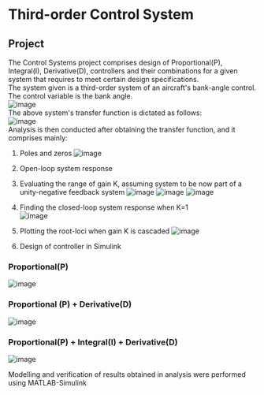 # Third-order Control System

## Project
The Control Systems project comprises design of Proportional(P), Integral(I), Derivative(D), controllers and their combinations for a given system that requires to meet 
certain design specifications.  
The system given is a third-order system of an aircraft's bank-angle control. The control variable is the bank angle.  
![image](https://github.com/user-attachments/assets/25615c14-8f4f-4cb1-bf75-16ea06198ace)  
The above system's transfer function is dictated as follows:  
![image](https://github.com/user-attachments/assets/c4fe2c4e-7ffd-497d-8de1-8d658c809842)  
Analysis is then conducted after obtaining the transfer function, and it comprises mainly:
1. Poles and zeros
![image](https://github.com/user-attachments/assets/89f7b8f0-2e55-48e4-a48a-9338f4692314)

2. Open-loop system response

3. Evaluating the range of gain K, assuming system to be now part of a unity-negative feedback system
![image](https://github.com/user-attachments/assets/98b882ce-3671-4943-bdcc-3f672a607497)
![image](https://github.com/user-attachments/assets/7619d9be-9757-459c-a97b-2a7fd6bd53da)
![image](https://github.com/user-attachments/assets/582c4df9-230b-4539-97e3-934892916c0d)

4. Finding the closed-loop system response when K=1  
![image](https://github.com/user-attachments/assets/84acbc85-07a1-4a8d-989a-5016b16540b3)

5. Plotting the root-loci when gain K is cascaded
![image](https://github.com/user-attachments/assets/599c9322-d82b-4dcd-825f-d4fface1f748)

6. Design of controller in Simulink

### Proportional(P)  
![image](https://github.com/user-attachments/assets/c984ba57-73cc-46ba-8373-2084c53ad304)  

### Proportional (P) + Derivative(D)  
![image](https://github.com/user-attachments/assets/9a0546b8-a59e-4d71-ac43-f25a9fe8a4a2)  

### Proportional(P) + Integral(I) + Derivative(D)  
![image](https://github.com/user-attachments/assets/43ffa819-8ea8-4510-8276-578cf12e94bc)  

Modelling and verification of results obtained in analysis were performed using MATLAB-Simulink










